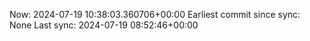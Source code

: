 Now: 2024-07-19 10:38:03.360706+00:00 Earliest commit since sync: None Last sync: 2024-07-19 08:52:46+00:00
